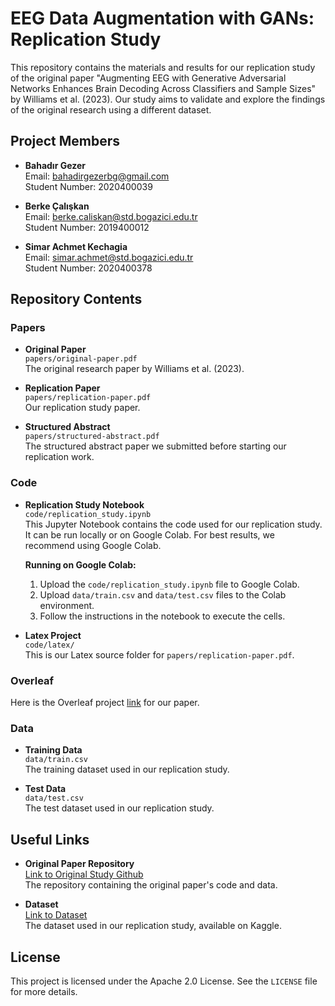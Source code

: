 # EEG Data Augmentation with GANs: Replication Study

This repository contains the materials and results for our replication study of the original paper "Augmenting EEG with Generative Adversarial Networks Enhances Brain Decoding Across Classifiers and Sample Sizes" by Williams et al. (2023). Our study aims to validate and explore the findings of the original research using a different dataset.

## Project Members

- **Bahadır Gezer**  
  Email: [bahadirgezerbg@gmail.com](mailto:bahadirgezerbg@gmail.com)  
  Student Number: 2020400039

- **Berke Çalışkan**  
  Email: [berke.caliskan@std.bogazici.edu.tr](mailto:berke.caliskan@std.bogazici.edu.tr)  
  Student Number: 2019400012

- **Simar Achmet Kechagia**  
  Email: [simar.achmet@std.bogazici.edu.tr](mailto:simar.achmet@std.bogazici.edu.tr)  
  Student Number: 2020400378

## Repository Contents

### Papers
- **Original Paper**  
  `papers/original-paper.pdf`  
  The original research paper by Williams et al. (2023).

- **Replication Paper**  
  `papers/replication-paper.pdf`  
  Our replication study paper.

- **Structured Abstract**  
  `papers/structured-abstract.pdf`  
  The structured abstract paper we submitted before starting our replication work. 

### Code
- **Replication Study Notebook**  
  `code/replication_study.ipynb`  
  This Jupyter Notebook contains the code used for our replication study. It can be run locally or on Google Colab. For best results, we recommend using Google Colab.

  **Running on Google Colab:**
  1. Upload the `code/replication_study.ipynb` file to Google Colab.
  2. Upload `data/train.csv` and `data/test.csv` files to the Colab environment.
  3. Follow the instructions in the notebook to execute the cells.

- **Latex Project**  
  `code/latex/`  
  This is our Latex source folder for `papers/replication-paper.pdf`.


### Overleaf
Here is the Overleaf project [link](https://www.overleaf.com/read/gvpksbkmrckg#b33f0e) for our paper.

### Data
- **Training Data**  
  `data/train.csv`  
  The training dataset used in our replication study.

- **Test Data**  
  `data/test.csv`  
  The test dataset used in our replication study.

## Useful Links
- **Original Paper Repository**  
  [Link to Original Study Github](https://github.com/AutoResearch/EEG-GAN?tab=readme-ov-file)  
  The repository containing the original paper's code and data.

- **Dataset**  
  [Link to Dataset](https://www.kaggle.com/datasets/birdy654/eeg-brainwave-dataset-feeling-emotions)  
  The dataset used in our replication study, available on Kaggle.

## License
This project is licensed under the Apache 2.0 License. See the `LICENSE` file for more details.

